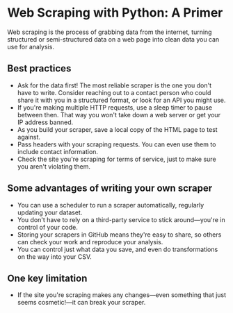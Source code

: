 # Web Scraping with Python: A Primer

Web scraping is the process of grabbing data from the internet, turning structured or semi-structured data on a web page into clean data you can use for analysis. 

## Best practices

* Ask for the data first! The most reliable scraper is the one you don't have to write. Consider reaching out to a contact person who could share it with you in a structured format, or look for an API you might use.
* If you're making multiple HTTP requests, use a sleep timer to pause between then. That way you won't take down a web server or get your IP address banned.
* As you build your scraper, save a local copy of the HTML page to test against.
* Pass headers with your scraping requests. You can even use them to include contact information.
* Check the site you're scraping for terms of service, just to make sure you aren't violating them.

## Some advantages of writing your own scraper

* You can use a scheduler to run a scraper automatically, regularly updating your dataset.
* You don't have to rely on a third-party service to stick around—you're in control of your code.
* Storing your scrapers in GitHub means they're easy to share, so others can check your work and reproduce your analysis.
* You can control just what data you save, and even do transformations on the way into your CSV.

## One key limitation

* If the site you're scraping makes any changes—even something that just seems cosmetic!—it can break your scraper.